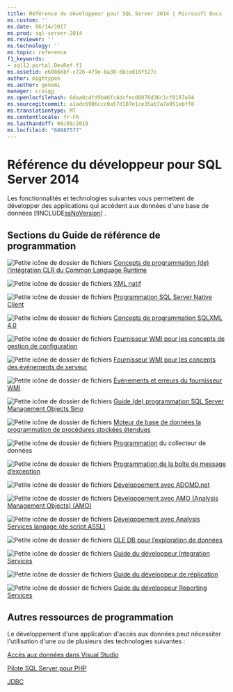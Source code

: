```yaml
---
title: Référence du développeur pour SQL Server 2014 | Microsoft Docs
ms.custom: ''
ms.date: 06/14/2017
ms.prod: sql-server-2014
ms.reviewer: ''
ms.technology: ''
ms.topic: reference
f1_keywords:
- sql12.portal.DevRef.f1
ms.assetid: e60866bf-c726-479e-8a38-6bced16f527c
author: mightypen
ms.author: genemi
manager: craigg
ms.openlocfilehash: 6daa8c4fd9b46fc4dcfec08876d36c1cf0187a94
ms.sourcegitcommit: a1adc6906ccc0a57d187e1ce35ab7a7a951ebff8
ms.translationtype: MT
ms.contentlocale: fr-FR
ms.lasthandoff: 08/09/2019
ms.locfileid: "68887577"
---
```

# <a name="developer-reference-for-sql-server-2014"></a>Référence du développeur pour SQL Server 2014

  Les fonctionnalités et technologies suivantes vous permettent de développer des applications qui accèdent aux données d'une base de données [!INCLUDE[ssNoVersion](../includes/ssnoversion-md.md)] .  
  
## <a name="programming-reference-sections"></a>Sections du Guide de référence de programmation  

 ![Petite icône de dossier de fichiers](../integration-services/media/filefolder-small.gif "Petite icône de dossier de fichiers") [Concepts de programmation &#40;de&#41; l’intégration CLR du Common Language Runtime](../relational-databases/clr-integration/common-language-runtime-clr-integration-programming-concepts.md)  
  
 ![Petite icône de dossier de fichiers](../integration-services/media/filefolder-small.gif "Petite icône de dossier de fichiers") [XML natif](https://technet.microsoft.com/library/ms191274.aspx)  
  
 ![Petite icône de dossier de fichiers](../integration-services/media/filefolder-small.gif "Petite icône de dossier de fichiers") [Programmation SQL Server Native Client](../relational-databases/native-client/sql-server-native-client-programming.md)  
  
 ![Petite icône de dossier de fichiers](../integration-services/media/filefolder-small.gif "Petite icône de dossier de fichiers") [Concepts de programmation SQLXML 4,0](../relational-databases/sqlxml/sqlxml-4-0-programming-concepts.md)  
  
 ![Petite icône de dossier de fichiers](../integration-services/media/filefolder-small.gif "Petite icône de dossier de fichiers") [Fournisseur WMI pour les concepts de gestion de configuration](../relational-databases/wmi-provider-configuration/wmi-provider-for-configuration-management.md)  
  
 ![Petite icône de dossier de fichiers](../integration-services/media/filefolder-small.gif "Petite icône de dossier de fichiers") [Fournisseur WMI pour les concepts des événements de serveur](../relational-databases/wmi-provider-server-events/wmi-provider-for-server-events-concepts.md)  
  
 ![Petite icône de dossier de fichiers](../integration-services/media/filefolder-small.gif "Petite icône de dossier de fichiers") [Événements et erreurs du fournisseur WMI](../relational-databases/native-client-ole-db-errors/errors.md)  
  
 ![Petite icône de dossier de fichiers](../integration-services/media/filefolder-small.gif "Petite icône de dossier de fichiers") [Guide &#40;de&#41; programmation SQL Server Management Objects Smo](../relational-databases/server-management-objects-smo/sql-server-management-objects-smo-programming-guide.md)  
  
 ![Petite icône de dossier de fichiers](../integration-services/media/filefolder-small.gif "Petite icône de dossier de fichiers") [Moteur de base de données la programmation de procédures stockées étendues](../relational-databases/database-engine-extended-stored-procedure-programming.md)  
  
 ![Petite icône de dossier de fichiers](../integration-services/media/filefolder-small.gif "Petite icône de dossier de fichiers") [Programmation](../database-engine/dev-guide/data-collector-programming.md) du collecteur de données  
  
 ![Petite icône de dossier de fichiers](../integration-services/media/filefolder-small.gif "Petite icône de dossier de fichiers") [Programmation de la boîte de message d’exception](../database-engine/dev-guide/exception-message-box-programming.md)  
  
 ![Petite icône de dossier de fichiers](../integration-services/media/filefolder-small.gif "Petite icône de dossier de fichiers") [Développement avec ADOMD.net](https://docs.microsoft.com/analysis-services/multidimensional-models/adomd-net/developing-with-adomd-net)  
  
 ![Petite icône de dossier de fichiers](../integration-services/media/filefolder-small.gif "Petite icône de dossier de fichiers") [Développement avec AMO (Analysis Management Objects) &#40;AMO&#41; ](https://docs.microsoft.com/analysis-services/multidimensional-models/analysis-management-objects/developing-with-analysis-management-objects-amo)  
  
 ![Petite icône de dossier de fichiers](../integration-services/media/filefolder-small.gif "Petite icône de dossier de fichiers") [Développement avec Analysis Services langage &#40;de script ASSL&#41; ](https://docs.microsoft.com/analysis-services/multidimensional-models/scripting-language-assl/developing-with-analysis-services-scripting-language-assl)  
  
 ![Petite icône de dossier de fichiers](../integration-services/media/filefolder-small.gif "Petite icône de dossier de fichiers") [OLE DB pour l’exploration de données](https://docs.microsoft.com/analysis-services/dev-guide/ole-db-for-data-mining)  
  
 ![Petite icône de dossier de fichiers](../integration-services/media/filefolder-small.gif "Petite icône de dossier de fichiers") [Guide du développeur Integration Services](../integration-services/integration-services-developer-documentation.md)  
  
 ![Petite icône de dossier de fichiers](../integration-services/media/filefolder-small.gif "Petite icône de dossier de fichiers") [Guide du développeur de réplication](../relational-databases/replication/concepts/replication-developer-documentation.md)  
  
 ![Petite icône de dossier de fichiers](../integration-services/media/filefolder-small.gif "Petite icône de dossier de fichiers") [Guide du développeur Reporting Services](../reporting-services/reporting-services-features-and-tasks-ssrs.md)  
  
## <a name="other-programming-resources"></a>Autres ressources de programmation  

 Le développement d'une application d'accès aux données peut nécessiter l'utilisation d'une ou de plusieurs des technologies suivantes :  
  
 [Accès aux données dans Visual Studio](https://go.microsoft.com/fwlink/?LinkId=129902)  
  
 [Pilote SQL Server pour PHP](https://go.microsoft.com/fwlink/?LinkID=119889)  
  
 [JDBC](https://go.microsoft.com/fwlink/?LinkId=129903)  
  
  
